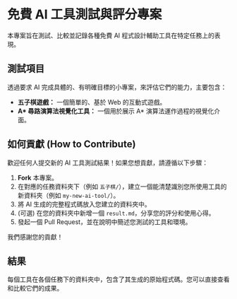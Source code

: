 # 免費 AI 工具測試與評分專案

本專案旨在測試、比較並記錄各種免費 AI 程式設計輔助工具在特定任務上的表現。

## 測試項目

透過要求 AI 完成具體的、有明確目標的小專案，來評估它們的能力，主要包含：

- **五子棋遊戲：** 一個簡單的、基於 Web 的互動式遊戲。
- **A\* 尋路演算法視覺化工具：** 一個用於展示 A\* 演算法運作過程的視覺化介面。

## 如何貢獻 (How to Contribute)

歡迎任何人提交新的 AI 工具測試結果！如果您想貢獻，請遵循以下步驟：

1.  **Fork** 本專案。
2.  在對應的任務資料夾下（例如 `五子棋/`），建立一個能清楚識別您所使用工具的新資料夾（例如 `my-new-ai-tool/`）。
3.  將 AI 生成的完整程式碼放入您建立的資料夾中。
4.  (可選) 在您的資料夾中新增一個 `result.md`，分享您的評分和使用心得。
5.  發起一個 Pull Request，並在說明中簡述您測試的工具和環境。

我們感謝您的貢獻！

## 結果

每個工具在各個任務下的資料夾中，包含了其生成的原始程式碼。您可以直接查看和比較它們的成果。
